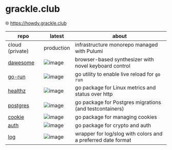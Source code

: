 # grackle.club

🌐 https://howdy.grackle.club

repo | latest | about
--- | --- | ---
cloud (private) | production | infrastructure monorepo managed with Pulumi
[dawesome](https://github.com/grackleclub/dawesome) | ![image](https://img.shields.io/github/v/release/grackleclub/dawesome) | browser-based synthesizer with novel keyboard control
[go-run](https://github.com/grackleclub/go-run) | ![image](https://img.shields.io/github/v/release/grackleclub/go-run) | go utility to enable live reload for `go run`
[healthz](https://github.com/grackleclub/healthz) | ![image](https://img.shields.io/github/v/release/grackleclub/healthz) | go package for Linux metrics and status over http
[postgres](https://github.com/grackleclub/postgres) | ![image](https://img.shields.io/github/v/release/grackleclub/postgres) | go package for Postgres migrations (and testcontainers)
[cookie](https://github.com/grackleclub/cookie) | ![image](https://img.shields.io/github/v/release/grackleclub/cookie) | go package for managing cookies
[auth](https://github.com/grackleclub/auth) | ![image](https://img.shields.io/github/v/release/grackleclub/auth) | go package for crypto and auth
[log](https://github.com/grackleclub/log) | ![image](https://img.shields.io/github/v/release/grackleclub/log) | wrapper for log/slog with colors and a preferred date format

